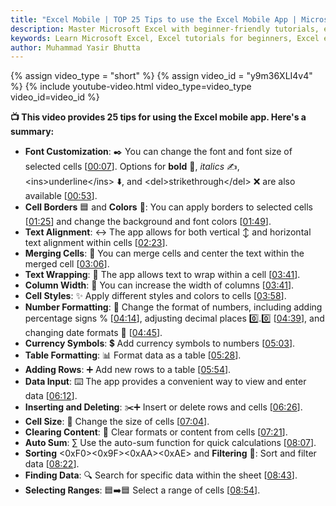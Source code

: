 ```yaml
---
title: "Excel Mobile | TOP 25 Tips to use the Excel Mobile App | Microsoft 365"  
description: Master Microsoft Excel with beginner-friendly tutorials, exercises, and quizzes. Learn worksheet management, formulas, data analysis, and more to enhance your Excel skills. Perfect for students and professionals.  
keywords: Learn Microsoft Excel, Excel tutorials for beginners, Excel exercises, Excel worksheet management, Excel formulas, Excel quizzes, Excel data analysis, Microsoft Excel training, Excel basics, beginner Excel skills
author: Muhammad Yasir Bhutta
---
```


{% assign video_type = "short" %}
{% assign video_id = "y9m36XLI4v4" %}
{% include youtube-video.html video_type=video_type video_id=video_id %}

**📺 This video provides 25 tips for using the Excel mobile app. Here's a summary:**

  * **Font Customization**: ✒️ You can change the font and font size of selected cells \[[00:07](http://www.youtube.com/watch?v=y9m36XLI4v4&t=7)\]. Options for **bold** 💪, *italics* ✍️, \<ins\>underline\</ins\> ⬇️, and \<del\>strikethrough\</del\> ❌ are also available \[[00:53](http://www.youtube.com/watch?v=y9m36XLI4v4&t=53)\].
  * **Cell Borders** 🟦 and **Colors** 🎨: You can apply borders to selected cells \[[01:25](http://www.youtube.com/watch?v=y9m36XLI4v4&t=85)\] and change the background and font colors \[[01:49](http://www.youtube.com/watch?v=y9m36XLI4v4&t=109)\].
  * **Text Alignment**: ↔️ The app allows for both vertical ↕️ and horizontal text alignment within cells \[[02:23](http://www.youtube.com/watch?v=y9m36XLI4v4&t=143)\].
  * **Merging Cells**: 🔗 You can merge cells and center the text within the merged cell \[[03:06](http://www.youtube.com/watch?v=y9m36XLI4v4&t=186)\].
  * **Text Wrapping**: 📄 The app allows text to wrap within a cell \[[03:41](http://www.youtube.com/watch?v=y9m36XLI4v4&t=221)\].
  * **Column Width**: 📏 You can increase the width of columns \[[03:41](http://www.youtube.com/watch?v=y9m36XLI4v4&t=221)\].
  * **Cell Styles**: ✨ Apply different styles and colors to cells \[[03:58](http://www.youtube.com/watch?v=y9m36XLI4v4&t=238)\].
  * **Number Formatting**: 🔢 Change the format of numbers, including adding percentage signs % \[[04:14](http://www.youtube.com/watch?v=y9m36XLI4v4&t=254)\], adjusting decimal places 0️⃣.0️⃣ \[[04:39](http://www.youtube.com/watch?v=y9m36XLI4v4&t=279)\], and changing date formats 📅 \[[04:45](http://www.youtube.com/watch?v=y9m36XLI4v4&t=285)\].
  * **Currency Symbols**: 💲 Add currency symbols to numbers \[[05:03](http://www.youtube.com/watch?v=y9m36XLI4v4&t=303)\].
  * **Table Formatting**: 📊 Format data as a table \[[05:28](http://www.youtube.com/watch?v=y9m36XLI4v4&t=328)\].
  * **Adding Rows**: ➕ Add new rows to a table \[[05:54](http://www.youtube.com/watch?v=y9m36XLI4v4&t=354)\].
  * **Data Input**: ⌨️ The app provides a convenient way to view and enter data \[[06:12](http://www.youtube.com/watch?v=y9m36XLI4v4&t=372)\].
  * **Inserting and Deleting**: ✂️➕ Insert or delete rows and cells \[[06:26](http://www.youtube.com/watch?v=y9m36XLI4v4&t=386)\].
  * **Cell Size**: 📐 Change the size of cells \[[07:04](http://www.youtube.com/watch?v=y9m36XLI4v4&t=424)\].
  * **Clearing Content**: 🧹 Clear formats or content from cells \[[07:21](http://www.youtube.com/watch?v=y9m36XLI4v4&t=441)\].
  * **Auto Sum**: ∑ Use the auto-sum function for quick calculations \[[08:07](http://www.youtube.com/watch?v=y9m36XLI4v4&t=487)\].
  * **Sorting** \<0xF0\>\<0x9F\>\<0xAA\>\<0xAE\> and **Filtering** 🔎: Sort and filter data \[[08:22](http://www.youtube.com/watch?v=y9m36XLI4v4&t=502)\].
  * **Finding Data**: 🔍 Search for specific data within the sheet \[[08:43](http://www.youtube.com/watch?v=y9m36XLI4v4&t=523)\].
  * **Selecting Ranges**: 🟦➡️🟦 Select a range of cells \[[08:54](http://www.youtube.com/watch?v=y9m36XLI4v4&t=534)\].

